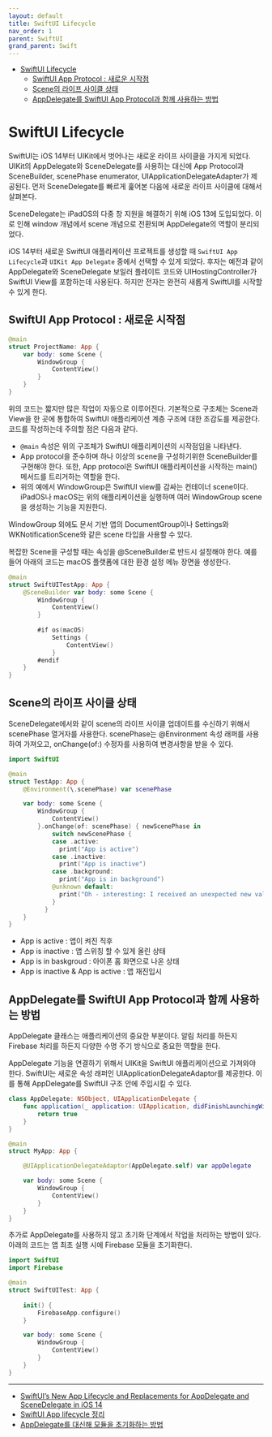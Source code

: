 ```yaml
---
layout: default
title: SwiftUI Lifecycle
nav_order: 1
parent: SwiftUI
grand_parent: Swift
---
```


* [SwiftUI Lifecycle](#swiftui-lifecycle)
  * [SwiftUI App Protocol : 새로운 시작점](#swiftui-app-protocol--새로운-시작점)
  * [Scene의 라이프 사이클 상태](#scene의-라이프-사이클-상태)
  * [AppDelegate를 SwiftUI App Protocol과 함께 사용하는 방법](#appdelegate를-swiftui-app-protocol과-함께-사용하는-방법)

# SwiftUI Lifecycle 

SwiftUI는 iOS 14부터 UIKit에서 벗어나는 새로운 라이프 사이클을 가지게 되었다. UIKit의 AppDelegate와 SceneDelegate를 사용하는 대신에 App Protocol과 SceneBuilder, scenePhase enumerator, UIApplicationDelegateAdapter가 제공된다. 먼저 SceneDelegate를 빠르게 훑어본 다음에 새로운 라이프 사이클에 대해서 살펴본다.  

SceneDelegate는 iPadOS의 다중 창 지원을 해결하기 위해 iOS 13에 도입되었다. 이로 인해 window 개념에서 scene 개념으로 전환되며 AppDelegate의 역할이 분리되었다.  

iOS 14부터 새로운 SwiftUI 애플리케이션 프로젝트를 생성할 때 `SwiftUI App Lifecycle`과 `UIKit App Delegate` 중에서 선택할 수 있게 되었다. 후자는 예전과 같이 AppDelegate와 SceneDelegate 보일러 플레이트 코드와 UIHostingController가 SwiftUI View를 포함하는데 사용된다. 하지만 전자는 완전히 새롭게 SwiftUI를 시작할 수 있게 한다.  

## SwiftUI App Protocol : 새로운 시작점

```swift
@main
struct ProjectName: App {
    var body: some Scene {
        WindowGroup {
            ContentView()
        }
    }
}
```

위의 코드는 짧지만 많은 작업이 자동으로 이루어진다. 기본적으로 구조체는 Scene과 View을 한 곳에 통합하여 SwiftUI 애플리케이션 계층 구조에 대한 조감도를 제공한다. 코드를 작성하는데 주의할 점은 다음과 같다.  

- `@main` 속성은 위의 구조체가 SwiftUI 애플리케이션의 시작점임을 나타낸다.  
- App protocol을 준수하며 하나 이상의 scene을 구성하기위한 SceneBuilder를 구현해야 한다. 또한, App protocol은 SwiftUI 애플리케이션을 시작하는 main() 메서드를 트리거하는 역할을 한다.  
- 위의 예에서 WindowGroup은 SwiftUI view를 감싸는 컨테이너 scene이다. iPadOS나 macOS는 위의 애플리케이션을 실행하며 여러 WindowGroup scene을 생성하는 기능을 지원한다.  

WindowGroup 외에도 문서 기반 앱의 DocumentGroup이나 Settings와 WKNotificationScene와 같은 scene 타입을 사용할 수 있다.  

복잡한 Scene을 구성할 때는 속성을 @SceneBuilder로 반드시 설정해야 한다. 예를 들어 아래의 코드는 macOS 플랫폼에 대한 환경 설정 메뉴 장면을 생성한다.  

```swift
@main
struct SwiftUITestApp: App {
	@SceneBuilder var body: some Scene {
		WindowGroup {
			ContentView()
		}
		
		#if os(macOS)
			Settings {
				ContentView()
			}
		#endif
	}
}
```

## Scene의 라이프 사이클 상태

SceneDelegate에서와 같이 scene의 라이프 사이클 업데이트를 수신하기 위해서 scenePhase 열거자를 사용한다. scenePhase는 @Environment 속성 래퍼를 사용하여 가져오고, onChange(of:) 수정자를 사용하여 변경사항을 받을 수 있다.

```swift
import SwiftUI

@main
struct TestApp: App {
    @Environment(\.scenePhase) var scenePhase

    var body: some Scene { 
        WindowGroup {
            ContentView()
        }.onChange(of: scenePhase) { newScenePhase in
            switch newScenePhase {
            case .active:
              print("App is active")
            case .inactive:
              print("App is inactive")
            case .background:
              print("App is in background")
            @unknown default:
              print("Oh - interesting: I received an unexpected new value.")
            }
          }
    }
}
```

- App is active : 앱이 켜진 직후
- App is inactive : 앱 스위칭 할 수 있게 올린 상태
- App is in baskgroud : 아이폰 홈 화면으로 나온 상태
- App is inactive & App is active : 앱 재진입시

## AppDelegate를 SwiftUI App Protocol과 함께 사용하는 방법

AppDelegate 클래스는 애플리케이션의 중요한 부분이다. 알림 처리를 하든지 Firebase 처리를 하든지 다양한 수명 주기 방식으로 중요한 역할을 한다.  

AppDelegate 기능을 연결하기 위해서 UIKit을 SwiftUI 애플리케이션으로 가져와야 한다. SwiftUI는 새로운 속성 래퍼인 UIApplicationDelegateAdaptor를 제공한다. 이를 통해 AppDelegate를 SwiftUI 구조 안에 주입시킬 수 있다.  

```swift
class AppDelegate: NSObject, UIApplicationDelegate {
    func application(_ application: UIApplication, didFinishLaunchingWithOptions launchOptions: [UIApplication.LaunchOptionsKey : Any]? = nil) -> Bool {
        return true
    }
}

@main
struct MyApp: App {

    @UIApplicationDelegateAdaptor(AppDelegate.self) var appDelegate

    var body: some Scene {
        WindowGroup {
            ContentView()
        }
    }
}
```

추가로 AppDelegate를 사용하지 않고 초기화 단계에서 작업을 처리하는 방법이 있다. 아래의 코드는 앱 최초 실행 시에 Firebase 모듈을 초기화한다.  

```swift
import SwiftUI
import Firebase

@main
struct SwiftUITest: App {
  
    init() {
        FirebaseApp.configure()
    }

    var body: some Scene {
        WindowGroup {
            ContentView()
        }
    }
}
```

---

- [SwiftUI’s New App Lifecycle and Replacements for AppDelegate and SceneDelegate in iOS 14](https://betterprogramming.pub/swiftuis-new-app-lifecycle-and-replacements-for-appdelegate-and-scenedelegate-in-ios-14-c9cf4a2367a9)  
- [SwiftUI App lifecycle 정리](https://huniroom.tistory.com/entry/iOS14SwfitUI-SwiftUI-life-cycle-%EC%97%90%EC%84%9C-%EB%94%A5%EB%A7%81%ED%81%AC-%EC%B2%98%EB%A6%AC)  
- [AppDelegate를 대신해 모듈을 초기화하는 방법](https://maart.tistory.com/71)  
